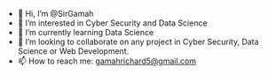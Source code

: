 - 👋 Hi, I’m @SirGamah
- 👀 I’m interested in Cyber Security and Data Science
- 🌱 I’m currently learning Data Science
- 💞️ I’m looking to collaborate on any project in Cyber Security, Data Science or Web Development.
- 📫 How to reach me: gamahrichard5@gmail.com

<!---
SirGamah/SirGamah is a ✨ special ✨ repository because its `README.md` (this file) appears on your GitHub profile.
You can click the Preview link to take a look at your changes.
--->
